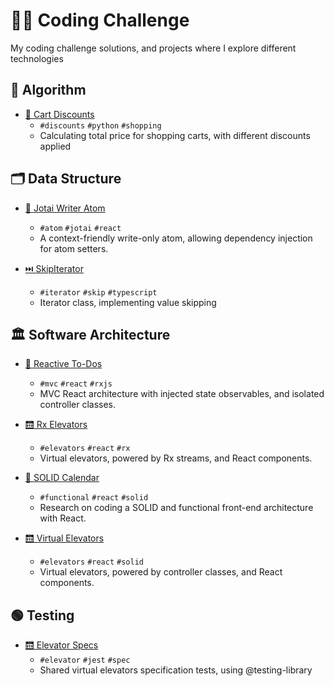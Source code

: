 # 👨‍💻 Coding Challenge

My coding challenge solutions, and projects where I explore different technologies

## 🧮 Algorithm

- [🛒 Cart Discounts](./packages/cart-discounts)
  - `#discounts` `#python` `#shopping`
  - Calculating total price for shopping carts, with different discounts applied

## 🗂️ Data Structure

- [👻 Jotai Writer Atom](./packages/jotai-writer-atom)
  - `#atom` `#jotai` `#react`
  - A context-friendly write-only atom, allowing dependency injection for atom setters.

- [⏭️ SkipIterator](./packages/skip-iterator)
  - `#iterator` `#skip` `#typescript`
  - Iterator class, implementing value skipping

## 🏛️ Software Architecture

- [📝 Reactive To-Dos](./packages/reactive-todos)
  - `#mvc` `#react` `#rxjs`
  - MVC React architecture with injected state observables, and isolated controller classes.

- [🛗 Rx Elevators](./packages/rx-elevators)
  - `#elevators` `#react` `#rx`
  - Virtual elevators, powered by Rx streams, and React components.

- [📅 SOLID Calendar](./packages/solid-calendar)
  - `#functional` `#react` `#solid`
  - Research on coding a SOLID and functional front-end architecture with React.

- [🛗 Virtual Elevators](./packages/virtual-elevators)
  - `#elevators` `#react` `#solid`
  - Virtual elevators, powered by controller classes, and React components.

## 🟢 Testing

- [🛗 Elevator Specs](./packages/elevator-specs)
  - `#elevator` `#jest` `#spec`
  - Shared virtual elevators specification tests, using @testing-library
